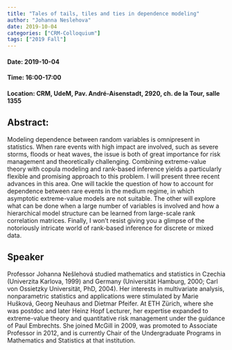 ```yaml
---
title: "Tales of tails, tiles and ties in dependence modeling"
author: "Johanna Neslehova"
date: 2019-10-04
categories: ["CRM-Colloquium"]
tags: ["2019 Fall"]
---
```


#### Date: 2019-10-04
#### Time: 16:00-17:00
#### Location: CRM, UdeM, Pav. André-Aisenstadt, 2920, ch. de la Tour, salle 1355

## Abstract:

Modeling dependence between random variables is omnipresent in statistics. When rare events with high impact are involved, such as severe storms, floods or heat waves, the issue is both of great importance for risk management and theoretically challenging. Combining extreme-value theory with copula modeling and rank-based inference yields a particularly flexible and promising approach to this problem. I will present three recent advances in this area. One will tackle the question of how to account for dependence between rare events in the medium regime, in which asymptotic extreme-value models are not suitable. The other will explore what can be done when a large number of variables is involved and how a hierarchical model structure can be learned from large-scale rank correlation matrices. Finally, I won’t resist giving you a glimpse of the notoriously intricate world of rank-based inference for discrete or mixed data.

## Speaker

Professor Johanna Nešlehová studied mathematics and statistics in Czechia (Univerzita Karlova, 1999) and Germany (Universität Hamburg, 2000; Carl von Ossietzky Universität, PhD, 2004). Her interests in multivariate analysis, nonparametric statistics and applications were stimulated by Marie Hušková, Georg Neuhaus and Dietmar Pfeifer. At ETH Zürich, where she was postdoc and later Heinz Hopf Lecturer, her expertise expanded to extreme-value theory and quantitative risk management under the guidance of Paul Embrechts. She joined McGill in 2009, was promoted to Associate Professor in 2012, and is currently Chair of the Undergraduate Programs in Mathematics and Statistics at that institution.